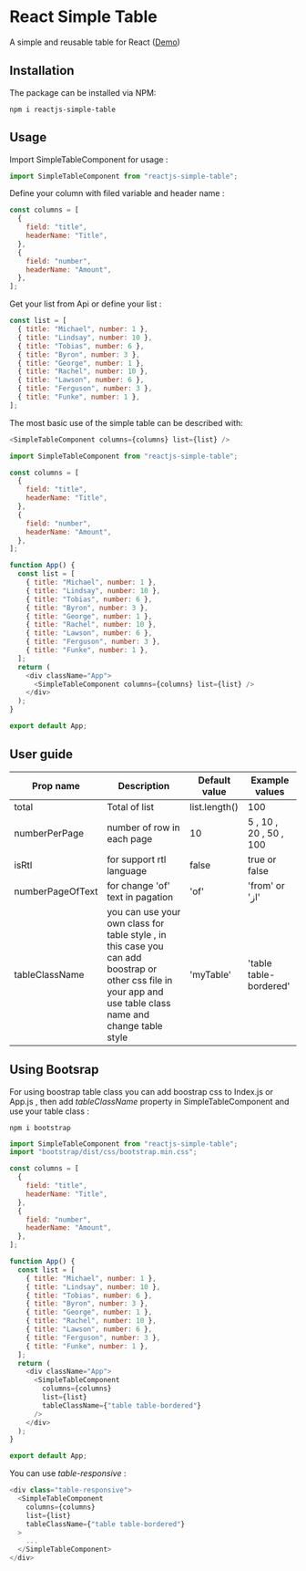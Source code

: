 # React Simple Table

A simple and reusable table for React ([Demo](Https://Codesandbox.Io/S/Reactjs-Simple-Table-Pokzv "Demo"))

## Installation

The package can be installed via NPM:

```
npm i reactjs-simple-table
```

## Usage

Import SimpleTableComponent for usage :

```js
import SimpleTableComponent from "reactjs-simple-table";
```

Define your column with filed variable and header name :

```js
const columns = [
  {
    field: "title",
    headerName: "Title",
  },
  {
    field: "number",
    headerName: "Amount",
  },
];
```

Get your list from Api or define your list :

```js
const list = [
  { title: "Michael", number: 1 },
  { title: "Lindsay", number: 10 },
  { title: "Tobias", number: 6 },
  { title: "Byron", number: 3 },
  { title: "George", number: 1 },
  { title: "Rachel", number: 10 },
  { title: "Lawson", number: 6 },
  { title: "Ferguson", number: 3 },
  { title: "Funke", number: 1 },
];
```

The most basic use of the simple table can be described with:

```js
<SimpleTableComponent columns={columns} list={list} />
```

```js
import SimpleTableComponent from "reactjs-simple-table";

const columns = [
  {
    field: "title",
    headerName: "Title",
  },
  {
    field: "number",
    headerName: "Amount",
  },
];

function App() {
  const list = [
    { title: "Michael", number: 1 },
    { title: "Lindsay", number: 10 },
    { title: "Tobias", number: 6 },
    { title: "Byron", number: 3 },
    { title: "George", number: 1 },
    { title: "Rachel", number: 10 },
    { title: "Lawson", number: 6 },
    { title: "Ferguson", number: 3 },
    { title: "Funke", number: 1 },
  ];
  return (
    <div className="App">
      <SimpleTableComponent columns={columns} list={list} />
    </div>
  );
}

export default App;
```

## User guide

| Prop name        | Description                                                                                                                                                  | Default value | Example values         |
| ---------------- | ------------------------------------------------------------------------------------------------------------------------------------------------------------ | ------------- | ---------------------- |
| total            | Total of list                                                                                                                                                | list.length() | 100                    |
| numberPerPage    | number of row in each page                                                                                                                                   | 10            | 5 , 10 , 20 , 50 , 100 |
| isRtl            | for support rtl language                                                                                                                                     | false         | true or false          |
| numberPageOfText | for change 'of' text in pagation                                                                                                                             | 'of'          | 'from' or 'از'         |
| tableClassName   | you can use your own class for table style , in this case you can add boostrap or other css file in your app and use table class name and change table style | 'myTable'     | 'table table-bordered' |

## Using Bootsrap

For using boostrap table class you can add boostrap css to Index.js or App.js , then add _tableClassName_ property in SimpleTableComponent and use your table class :

```
npm i bootstrap

```

```js
import SimpleTableComponent from "reactjs-simple-table";
import "bootstrap/dist/css/bootstrap.min.css";

const columns = [
  {
    field: "title",
    headerName: "Title",
  },
  {
    field: "number",
    headerName: "Amount",
  },
];

function App() {
  const list = [
    { title: "Michael", number: 1 },
    { title: "Lindsay", number: 10 },
    { title: "Tobias", number: 6 },
    { title: "Byron", number: 3 },
    { title: "George", number: 1 },
    { title: "Rachel", number: 10 },
    { title: "Lawson", number: 6 },
    { title: "Ferguson", number: 3 },
    { title: "Funke", number: 1 },
  ];
  return (
    <div className="App">
      <SimpleTableComponent
        columns={columns}
        list={list}
        tableClassName={"table table-bordered"}
      />
    </div>
  );
}

export default App;
```

You can use _table-responsive_ :

```js
<div class="table-responsive">
  <SimpleTableComponent
    columns={columns}
    list={list}
    tableClassName={"table table-bordered"}
  >
    ...
  </SimpleTableComponent>
</div>
```
